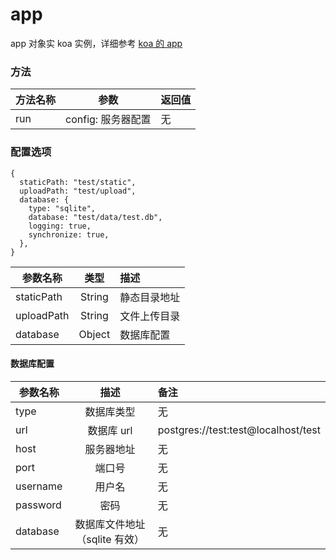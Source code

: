 # app

app 对象实 koa 实例，详细参考 <a href="https://koa.bootcss.com/">koa 的 app</a>

### 方法

| 方法名称 |        参数        | 返回值 |
| -------- | :----------------: | :----- |
| run      | config: 服务器配置 | 无     |

### 配置选项

```
{
  staticPath: "test/static",
  uploadPath: "test/upload",
  database: {
    type: "sqlite",
    database: "test/data/test.db",
    logging: true,
    synchronize: true,
  },
}
```

| 参数名称   |  类型  | 描述         |
| ---------- | :----: | :----------- |
| staticPath | String | 静态目录地址 |
| uploadPath | String | 文件上传目录 |
| database   | Object | 数据库配置   |

#### 数据库配置

| 参数名称 |             描述              | 备注                                |
| -------- | :---------------------------: | :---------------------------------- |
| type     |          数据库类型           | 无                                  |
| url      |          数据库 url           | postgres://test:test@localhost/test |
| host     |          服务器地址           | 无                                  |
| port     |            端口号             | 无                                  |
| username |            用户名             | 无                                  |
| password |             密码              | 无                                  |
| database | 数据库文件地址（sqlite 有效） | 无                                  |
